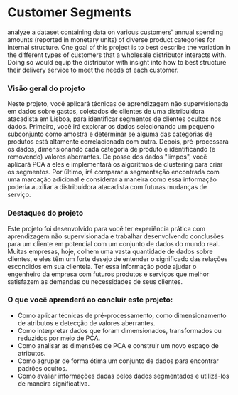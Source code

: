 # Customer Segments
analyze a dataset containing data on various customers' annual spending amounts (reported in monetary units) of diverse product categories for internal structure. One goal of this project is to best describe the variation in the different types of customers that a wholesale distributor interacts with. Doing so would equip the distributor with insight into how to best structure their delivery service to meet the needs of each customer.

### Visão geral do projeto
Neste projeto, você aplicará técnicas de aprendizagem não supervisionada em dados sobre gastos, coletados de clientes de uma distribuidora atacadista em Lisboa, para identificar segmentos de clientes ocultos nos dados. Primeiro, você irá explorar os dados selecionando um pequeno subconjunto como amostra e determinar se alguma das categorias de produtos está altamente correlacionada com outra. Depois, pré-processará os dados, dimensionando cada categoria de produto e identificando (e removendo) valores aberrantes. De posse dos dados "limpos", você aplicará PCA a eles e implementará os algoritmos de clustering para criar os segmentos. Por último, irá comparar a segmentação encontrada com uma marcação adicional e considerar a maneira como essa informação poderia auxiliar a distribuidora atacadista com futuras mudanças de serviço.

### Destaques do projeto
Este projeto foi desenvolvido para você ter experiência prática com aprendizagem não supervisionada e trabalhar desenvolvendo conclusões para um cliente em potencial com um conjunto de dados do mundo real. Muitas empresas, hoje, colhem uma vasta quantidade de dados sobre clientes, e eles têm um forte desejo de entender o significado das relações escondidos em sua clientela. Ter essa informação pode ajudar o engenheiro da empresa com futuros produtos e serviços que melhor satisfazem as demandas ou necessidades de seus clientes.

### O que você aprenderá ao concluir este projeto:

* Como aplicar técnicas de pré-processamento, como dimensionamento de atributos e detecção de valores aberrantes.
* Como interpretar dados que foram dimensionados, transformados ou reduzidos por meio de PCA.
* Como analisar as dimensões de PCA e construir um novo espaço de atributos.
* Como agrupar de forma ótima um conjunto de dados para encontrar padrões ocultos.
* Como avaliar informações dadas pelos dados segmentados e utilizá-los de maneira significativa.
